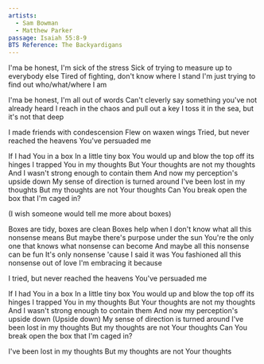 ```yaml
---
artists:
  - Sam Bowman
  - Matthew Parker
passage: Isaiah 55:8-9
BTS Reference: The Backyardigans
---
```

I'ma be honest, I'm sick of the stress
Sick of trying to measure up to everybody else
Tired of fighting, don't know where I stand
I'm just trying to find out who/what/where I am

I'ma be honest, I'm all out of words
Can't cleverly say something you've not already heard
I reach in the chaos and pull out a key
I toss it in the sea, but it's not that deep

I made friends with condescension
Flew on waxen wings
Tried, but never reached the heavens
You've persuaded me

If I had You in a box
In a little tiny box
You would up and blow the top off its hinges
I trapped You in my thoughts
But Your thoughts are not my thoughts
And I wasn't strong enough to contain them
And now my perception's upside down
My sense of direction is turned around
I've been lost in my thoughts
But my thoughts are not Your thoughts
Can You break open the box that I'm caged in?

(I wish someone would tell me more about boxes)

Boxes are tidy, boxes are clean
Boxes help when I don't know what all this nonsense means
But maybe there's purpose under the sun
You're the only one that knows what nonsense can become
And maybe all this nonsense can be fun
It's only nonsense 'cause I said it was
You fashioned all this nonsense out of love
I'm embracing it because

I tried, but never reached the heavens
You've persuaded me

If I had You in a box
In a little tiny box
You would up and blow the top off its hinges
I trapped You in my thoughts
But Your thoughts are not my thoughts
And I wasn't strong enough to contain them
And now my perception's upside down (Upside down)
My sense of direction is turned around
I've been lost in my thoughts
But my thoughts are not Your thoughts
Can You break open the box that I'm caged in?

I've been lost in my thoughts
But my thoughts are not Your thoughts